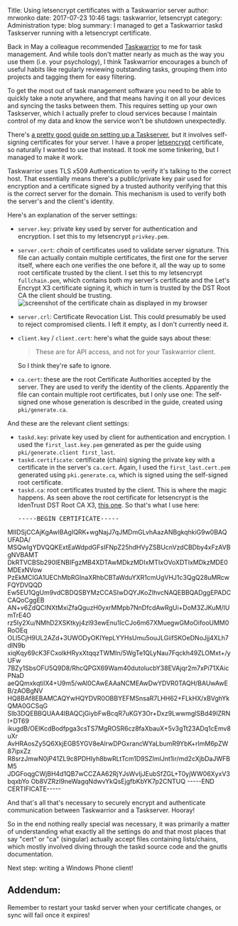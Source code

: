 Title: Using letsencrypt certificates with a Taskwarrior server
author: mrwonko
date: 2017-07-23 10:46
tags: taskwarrior, letsencrypt
category: Administration
type: blog
summary: I managed to get a Taskwarrior taskd Taskserver running with a letsencrypt certificate.

Back in May a colleague recommended [Taskwarrior](https://taskwarrior.org) to me for task management. And while tools don't matter nearly as much as the way you use them (i.e. your psychology), I think Taskwarrior encourages a bunch of useful habits like regularly reviewing outstanding tasks, grouping them into projects and tagging them for easy filtering.

To get the most out of task management software you need to be able to quickly take a note anywhere, and that means having it on all your devices and syncing the tasks between them. This requires setting up your own Taskserver, which I actually prefer to cloud services because I maintain control of my data and know the service won't be shutdown unexpectedly.

There's [a pretty good guide on setting up a Taskserver](https://git.tasktools.org/ST/guides/raw/master/taskserver-setup/taskserver-setup.pdf), but it involves self-signing certificates for your server. I have a proper [letsencrypt](https://letsencrypt.org/) certificate, so naturally I wanted to use that instead. It took me some tinkering, but I managed to make it work.

Taskwarrior uses TLS x509 Authentication to verify it's talking to the correct host. That essentially means there's a public/private key pair used for encryption and a certificate signed by a trusted authority verifying that this is the correct server for the domain. This mechanism is used to verify both the server's and the client's identity.

Here's an explanation of the server settings:

- `server.key`: private key used by server for authentication and encryption. I set this to my letsencrypt `privkey.pem`.
- `server.cert`: *chain* of certificates used to validate server signature. This file can actually contain multiple certificates, the first one for the server itself, where each one verifies the one before it, all the way up to some root certificate trusted by the client. I set this to my letsencrypt `fullchain.pem`, which contains both my server's certificate and the Let's Encrypt X3 certificate signing it, which in turn is trusted by the DST Root CA the client should be trusting.  
  ![screenshot of the certificate chain as displayed in my browser]({static}07-23-certchain.png)
- `server.crl`: Certificate Revocation List. This could presumably be used to reject compromised clients. I left it empty, as I don't currently need it.
- `client.key` / `client.cert`: here's what the guide says about these:

    > These are for API access, and not for your Taskwarrior client.

    So I think they're safe to ignore.

- `ca.cert`: these are the root Certificate Authorities accepted by the server. They are used to verify the identity of the clients. Apparently the file can contain multiple root certificates, but I only use one: The self-signed one whose generation is described in the guide, created using `pki/generate.ca`.

And these are the relevant client settings:

- `taskd.key`: private key used by client for authentication and encryption. I used the `first_last.key.pem` generated as per the guide using `pki/generate.client first_last`.
- `taskd.certificate`: certificate (chain) signing the private key with a certificate in the server's `ca.cert`. Again, I used the `first_last.cert.pem` generated using `pki.generate.ca`, which is signed using the self-signed root certificate.
- `taskd.ca`: root certificates trusted by the client. This is where the magic happens. As seen above the root certificate for letsencrypt is the IdenTrust DST Root CA X3, [this one](https://www.identrust.com/certificates/trustid/root-download-x3.html). So that's what I use here:  
  <pre>-----BEGIN CERTIFICATE-----
MIIDSjCCAjKgAwIBAgIQRK+wgNajJ7qJMDmGLvhAazANBgkqhkiG9w0BAQUFADA/
MSQwIgYDVQQKExtEaWdpdGFsIFNpZ25hdHVyZSBUcnVzdCBDby4xFzAVBgNVBAMT
DkRTVCBSb290IENBIFgzMB4XDTAwMDkzMDIxMTIxOVoXDTIxMDkzMDE0MDExNVow
PzEkMCIGA1UEChMbRGlnaXRhbCBTaWduYXR1cmUgVHJ1c3QgQ28uMRcwFQYDVQQD
Ew5EU1QgUm9vdCBDQSBYMzCCASIwDQYJKoZIhvcNAQEBBQADggEPADCCAQoCggEB
AN+v6ZdQCINXtMxiZfaQguzH0yxrMMpb7NnDfcdAwRgUi+DoM3ZJKuM/IUmTrE4O
rz5Iy2Xu/NMhD2XSKtkyj4zl93ewEnu1lcCJo6m67XMuegwGMoOifooUMM0RoOEq
OLl5CjH9UL2AZd+3UWODyOKIYepLYYHsUmu5ouJLGiifSKOeDNoJjj4XLh7dIN9b
xiqKqy69cK3FCxolkHRyxXtqqzTWMIn/5WgTe1QLyNau7Fqckh49ZLOMxt+/yUFw
7BZy1SbsOFU5Q9D8/RhcQPGX69Wam40dutolucbY38EVAjqr2m7xPi71XAicPNaD
aeQQmxkqtilX4+U9m5/wAl0CAwEAAaNCMEAwDwYDVR0TAQH/BAUwAwEB/zAOBgNV
HQ8BAf8EBAMCAQYwHQYDVR0OBBYEFMSnsaR7LHH62+FLkHX/xBVghYkQMA0GCSqG
SIb3DQEBBQUAA4IBAQCjGiybFwBcqR7uKGY3Or+Dxz9LwwmglSBd49lZRNI+DT69
ikugdB/OEIKcdBodfpga3csTS7MgROSR6cz8faXbauX+5v3gTt23ADq1cEmv8uXr
AvHRAosZy5Q6XkjEGB5YGV8eAlrwDPGxrancWYaLbumR9YbK+rlmM6pZW87ipxZz
R8srzJmwN0jP41ZL9c8PDHIyh8bwRLtTcm1D9SZImlJnt1ir/md2cXjbDaJWFBM5
JDGFoqgCWjBH4d1QB7wCCZAA62RjYJsWvIjJEubSfZGL+T0yjWW06XyxV3bqxbYo
Ob8VZRzI9neWagqNdwvYkQsEjgfbKbYK7p2CNTUQ
-----END CERTIFICATE-----</pre>

And that's all that's necessary to securely encrypt and authenticate communication between Taskwarrior and a Taskserver. Hooray!

So in the end nothing really special was necessary, it was primarily a matter of understanding what exactly all the settings do and that most places that say "cert" or "ca" (singular) actually accept files containing lists/chains, which mostly involved diving through the taskd source code and the gnutls documentation.

Next step: writing a Windows Phone client!

## Addendum:

Remember to restart your taskd server when your certificate changes, or sync will fail once it expires!
